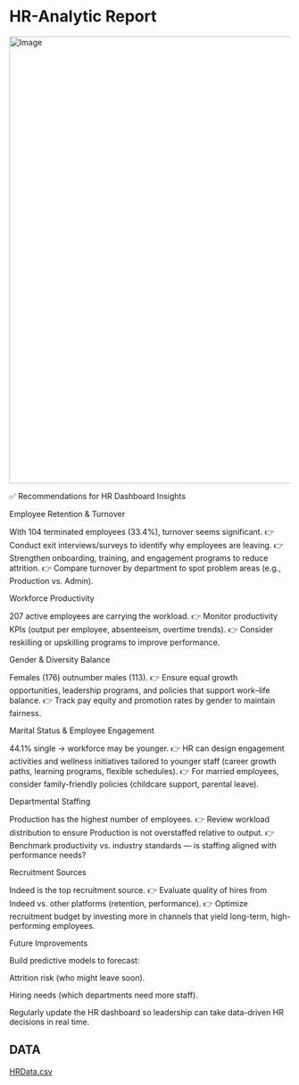 # HR-Analytic Report

<img width="1287" height="801" alt="Image" src="https://github.com/user-attachments/assets/de4a775a-e48c-4d01-98d4-a93cb0ca7886" />

✅ Recommendations for HR Dashboard Insights

Employee Retention & Turnover

With 104 terminated employees (33.4%), turnover seems significant.
👉 Conduct exit interviews/surveys to identify why employees are leaving.
👉 Strengthen onboarding, training, and engagement programs to reduce attrition.
👉 Compare turnover by department to spot problem areas (e.g., Production vs. Admin).

Workforce Productivity

207 active employees are carrying the workload.
👉 Monitor productivity KPIs (output per employee, absenteeism, overtime trends).
👉 Consider reskilling or upskilling programs to improve performance.

Gender & Diversity Balance

Females (176) outnumber males (113).
👉 Ensure equal growth opportunities, leadership programs, and policies that support work–life balance.
👉 Track pay equity and promotion rates by gender to maintain fairness.

Marital Status & Employee Engagement

44.1% single → workforce may be younger.
👉 HR can design engagement activities and wellness initiatives tailored to younger staff (career growth paths, learning programs, flexible schedules).
👉 For married employees, consider family-friendly policies (childcare support, parental leave).

Departmental Staffing

Production has the highest number of employees.
👉 Review workload distribution to ensure Production is not overstaffed relative to output.
👉 Benchmark productivity vs. industry standards — is staffing aligned with performance needs?

Recruitment Sources

Indeed is the top recruitment source.
👉 Evaluate quality of hires from Indeed vs. other platforms (retention, performance).
👉 Optimize recruitment budget by investing more in channels that yield long-term, high-performing employees.

Future Improvements

Build predictive models to forecast:

Attrition risk (who might leave soon).

Hiring needs (which departments need more staff).

Regularly update the HR dashboard so leadership can take data-driven HR decisions in real time.

## DATA
[HRData.csv](https://github.com/user-attachments/files/18644694/HRData.csv)

